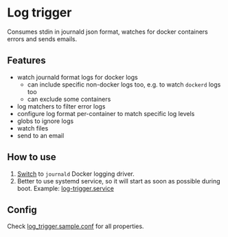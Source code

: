 # Log trigger

Consumes stdin in journald json format, watches for docker containers errors and sends emails.

## Features

- watch journald format logs for docker logs
  - can include specific non-docker logs too, e.g. to watch `dockerd` logs too
  - can exclude some containers
- log matchers to filter error logs
- configure log format per-container to match specific log levels
- globs to ignore logs
- watch files
- send to an email 

## How to use

1. [Switch](https://docs.docker.com/config/containers/logging/configure/#configure-the-default-logging-driver) to `journald` Docker logging driver.
2. Better to use systemd service, so it will start as soon as possible during boot. 
Example: [log-trigger.service](/log-trigger.service)

## Config

Check [log_trigger.sample.conf](/log_trigger.sample.conf) for all properties.
